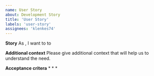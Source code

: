 ```yaml
---
name: User Story
about: Development Story
title: 'User Story'
labels: 'user-story'
assignees: 'klenkes74'
---
```


**Story**
As <persona>, I want to <action> to <reason>


**Additional context**
Please give additional context that will help us to understand the need.

**Acceptance critera**
* 
* 
* 
